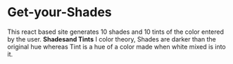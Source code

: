 # Get-your-Shades
This react based site generates 10 shades and 10 tints of the color entered by the user.
<b>Shadesand Tints</b>
I color theory, Shades are darker than the original hue whereas Tint is a hue of a color made when white mixed is into it.

